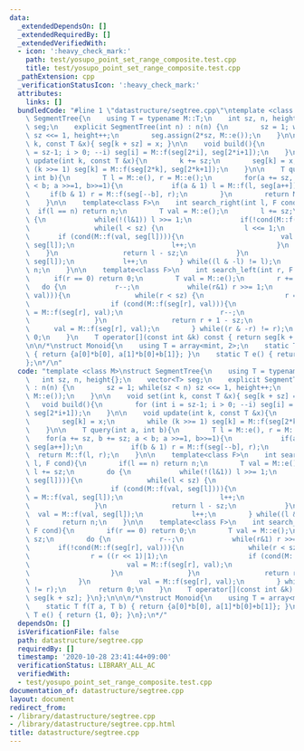 ```yaml
---
data:
  _extendedDependsOn: []
  _extendedRequiredBy: []
  _extendedVerifiedWith:
  - icon: ':heavy_check_mark:'
    path: test/yosupo_point_set_range_composite.test.cpp
    title: test/yosupo_point_set_range_composite.test.cpp
  _pathExtension: cpp
  _verificationStatusIcon: ':heavy_check_mark:'
  attributes:
    links: []
  bundledCode: "#line 1 \"datastructure/segtree.cpp\"\ntemplate <class M>\nstruct\
    \ SegmentTree{\n    using T = typename M::T;\n    int sz, n, height{};\n    vector<T>\
    \ seg;\n    explicit SegmentTree(int n) : n(n) {\n        sz = 1; while(sz < n)\
    \ sz <<= 1, height++;\n        seg.assign(2*sz, M::e());\n    }\n\n    void set(int\
    \ k, const T &x){ seg[k + sz] = x; }\n\n    void build(){\n        for (int i\
    \ = sz-1; i > 0; --i) seg[i] = M::f(seg[2*i], seg[2*i+1]);\n    }\n\n    void\
    \ update(int k, const T &x){\n        k += sz;\n        seg[k] = x;\n        while\
    \ (k >>= 1) seg[k] = M::f(seg[2*k], seg[2*k+1]);\n    }\n\n    T query(int a,\
    \ int b){\n        T l = M::e(), r = M::e();\n        for(a += sz, b += sz; a\
    \ < b; a >>=1, b>>=1){\n            if(a & 1) l = M::f(l, seg[a++]);\n       \
    \     if(b & 1) r = M::f(seg[--b], r);\n        }\n        return M::f(l, r);\n\
    \    }\n\n    template<class F>\n    int search_right(int l, F cond){\n      \
    \  if(l == n) return n;\n        T val = M::e();\n        l += sz;\n        do\
    \ {\n            while(!(l&1)) l >>= 1;\n            if(!cond(M::f(val, seg[l]))){\n\
    \                while(l < sz) {\n                    l <<= 1;\n             \
    \       if (cond(M::f(val, seg[l]))){\n                        val = M::f(val,\
    \ seg[l]);\n                        l++;\n                    }\n            \
    \    }\n                return l - sz;\n            }\n            val = M::f(val,\
    \ seg[l]);\n            l++;\n        } while((l & -l) != l);\n        return\
    \ n;\n    }\n\n    template<class F>\n    int search_left(int r, F cond){\n  \
    \      if(r == 0) return 0;\n        T val = M::e();\n        r += sz;\n     \
    \   do {\n            r--;\n            while(r&1) r >>= 1;\n            if(!cond(M::f(seg[r],\
    \ val))){\n                while(r < sz) {\n                    r = ((r << 1)|1);\n\
    \                    if (cond(M::f(seg[r], val))){\n                        val\
    \ = M::f(seg[r], val);\n                        r--;\n                    }\n\
    \                }\n                return r + 1 - sz;\n            }\n      \
    \      val = M::f(seg[r], val);\n        } while((r & -r) != r);\n        return\
    \ 0;\n    }\n    T operator[](const int &k) const { return seg[k + sz]; }\n};\n\
    \n\n/*\nstruct Monoid{\n    using T = array<mint, 2>;\n    static T f(T a, T b)\
    \ { return {a[0]*b[0], a[1]*b[0]+b[1]}; }\n    static T e() { return {1, 0}; }\n\
    };\n*/\n"
  code: "template <class M>\nstruct SegmentTree{\n    using T = typename M::T;\n \
    \   int sz, n, height{};\n    vector<T> seg;\n    explicit SegmentTree(int n)\
    \ : n(n) {\n        sz = 1; while(sz < n) sz <<= 1, height++;\n        seg.assign(2*sz,\
    \ M::e());\n    }\n\n    void set(int k, const T &x){ seg[k + sz] = x; }\n\n \
    \   void build(){\n        for (int i = sz-1; i > 0; --i) seg[i] = M::f(seg[2*i],\
    \ seg[2*i+1]);\n    }\n\n    void update(int k, const T &x){\n        k += sz;\n\
    \        seg[k] = x;\n        while (k >>= 1) seg[k] = M::f(seg[2*k], seg[2*k+1]);\n\
    \    }\n\n    T query(int a, int b){\n        T l = M::e(), r = M::e();\n    \
    \    for(a += sz, b += sz; a < b; a >>=1, b>>=1){\n            if(a & 1) l = M::f(l,\
    \ seg[a++]);\n            if(b & 1) r = M::f(seg[--b], r);\n        }\n      \
    \  return M::f(l, r);\n    }\n\n    template<class F>\n    int search_right(int\
    \ l, F cond){\n        if(l == n) return n;\n        T val = M::e();\n       \
    \ l += sz;\n        do {\n            while(!(l&1)) l >>= 1;\n            if(!cond(M::f(val,\
    \ seg[l]))){\n                while(l < sz) {\n                    l <<= 1;\n\
    \                    if (cond(M::f(val, seg[l]))){\n                        val\
    \ = M::f(val, seg[l]);\n                        l++;\n                    }\n\
    \                }\n                return l - sz;\n            }\n          \
    \  val = M::f(val, seg[l]);\n            l++;\n        } while((l & -l) != l);\n\
    \        return n;\n    }\n\n    template<class F>\n    int search_left(int r,\
    \ F cond){\n        if(r == 0) return 0;\n        T val = M::e();\n        r +=\
    \ sz;\n        do {\n            r--;\n            while(r&1) r >>= 1;\n     \
    \       if(!cond(M::f(seg[r], val))){\n                while(r < sz) {\n     \
    \               r = ((r << 1)|1);\n                    if (cond(M::f(seg[r], val))){\n\
    \                        val = M::f(seg[r], val);\n                        r--;\n\
    \                    }\n                }\n                return r + 1 - sz;\n\
    \            }\n            val = M::f(seg[r], val);\n        } while((r & -r)\
    \ != r);\n        return 0;\n    }\n    T operator[](const int &k) const { return\
    \ seg[k + sz]; }\n};\n\n\n/*\nstruct Monoid{\n    using T = array<mint, 2>;\n\
    \    static T f(T a, T b) { return {a[0]*b[0], a[1]*b[0]+b[1]}; }\n    static\
    \ T e() { return {1, 0}; }\n};\n*/"
  dependsOn: []
  isVerificationFile: false
  path: datastructure/segtree.cpp
  requiredBy: []
  timestamp: '2020-10-28 23:41:44+09:00'
  verificationStatus: LIBRARY_ALL_AC
  verifiedWith:
  - test/yosupo_point_set_range_composite.test.cpp
documentation_of: datastructure/segtree.cpp
layout: document
redirect_from:
- /library/datastructure/segtree.cpp
- /library/datastructure/segtree.cpp.html
title: datastructure/segtree.cpp
---
```


